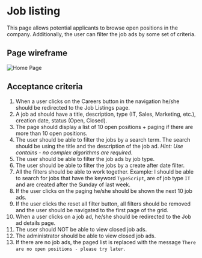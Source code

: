 # Job listing

This page allows potential applicants to browse open positions in the company. Additionally, the user can filter the job ads by some set of criteria.

## Page wireframe

![Home Page](../assets/jobs-listing.png)

## Acceptance criteria

1. When a user clicks on the Careers button in the navigation he/she should be redirected to the Job Listings page.
2. A job ad should have a title, description, type (IT, Sales, Marketing, etc.), creation date, status (Open, Closed).
3. The page should display a list of 10 open positions + paging if there are more than 10 open positions.
4. The user should be able to filter the jobs by a search term. The search should be using the title and the description of the job ad. *Hint: Use contains - no complex algorithms are required.* 
5. The user should be able to filter the job ads by job type.
6. The user should be able to filter the jobs by a create after date filter.
7. All the filters should be able to work together. Example: I should be able to search for jobs that have the keyword `TypeScript`, are of job type `IT` and are created after the Sunday of last week.
8. If the user clicks on the paging he/she should be shown the next 10 job ads.
9. If the user clicks the reset all filter button, all filters should be removed and the user should be navigated to the first page of the grid.
10. When a user clicks on a job ad, he/she should be redirected to the Job ad details page.
11. The user should NOT be able to view closed job ads.
12. The administrator should be able to view closed job ads.
13. If there are no job ads, the paged list is replaced with the message `There are no open positions - please try later`.
